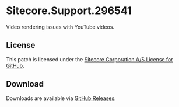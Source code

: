 # Sitecore.Support.296541
Video rendering issues with YouTube videos.

## License  
This patch is licensed under the [Sitecore Corporation A/S License for GitHub](https://github.com/sitecoresupport/Sitecore.Support.296541/blob/master/LICENSE).  

## Download  
Downloads are available via [GitHub Releases](https://github.com/sitecoresupport/Sitecore.Support.296541/releases).  
